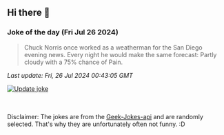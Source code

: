 ## Hi there 👋

### Joke of the day (Fri Jul 26 2024)
<!-- joke -->
>Chuck Norris once worked as a weatherman for the San Diego evening news. Every night he would make the same forecast: Partly cloudy with a 75% chance of Pain.
<!-- /joke -->

*Last update: Fri, 26 Jul 2024 00:43:05 GMT*

[![Update joke](https://github.com/nclskfm/nclskfm/actions/workflows/joke.yml/badge.svg)](https://github.com/nclskfm/nclskfm/actions/workflows/joke.yml)

<br><br>
Disclaimer: The jokes are from the [Geek-Jokes-api](https://github.com/sameerkumar18/geek-joke-api) and are randomly selected. That's why they are unfortunately often not funny. :D

